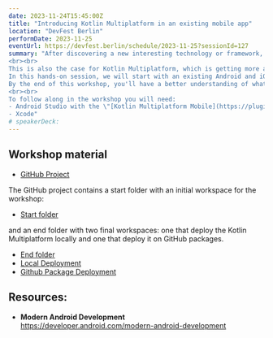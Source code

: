 ```yaml
---
date: 2023-11-24T15:45:00Z
title: "Introducing Kotlin Multiplatform in an existing mobile app"
location: "DevFest Berlin"
performDate: 2023-11-25
eventUrl: https://devfest.berlin/schedule/2023-11-25?sessionId=127
summary: "After discovering a new interesting technology or framework, you will probably start asking yourself how to integrate it into an existing project. That's because, the possibility of starting with a blank canvas is rare (not impossible, but rare).
<br><br>
This is also the case for Kotlin Multiplatform, which is getting more and more hype every day. And now, that the technology has become stable, it's the perfect time to start using it!
In this hands-on session, we will start with an existing Android and iOS application that \"lives\" in separate repositories, we will extract the business logic from the Android app and share it between the two apps with a Kotlin Multiplatform library. We will also cover how to distribute the library to the existing applications.
By the end of this workshop, you'll have a better understanding of what is needed to start using Kotlin Multiplatform in your existing projects.
<br><br>
To follow along in the workshop you will need:
- Android Studio with the \"[Kotlin Multiplatform Mobile](https://plugins.jetbrains.com/plugin/14936-kotlin-multiplatform-mobile)\" plugin
- Xcode"
# speakerDeck: 
---
```


## Workshop material

- [GitHub Project](https://github.com/prof18/kmp-existing-project-workshop)

The GitHub project contains a start folder with an initial workspace for the workshop:

- [Start folder](https://github.com/prof18/kmp-existing-project-workshop/tree/main/start)

and an end folder with two final workspaces: one that deploy the Kotlin Multiplatform locally and one that deploy it on GitHub packages.

- [End folder](https://github.com/prof18/kmp-existing-project-workshop/tree/main/end)
- [Local Deployment](https://github.com/prof18/kmp-existing-project-workshop/tree/main/end/local-spm)
- [Github Package Deployment](https://github.com/prof18/kmp-existing-project-workshop/tree/main/end/kmmbridge)

## Resources: 

- **Modern Android Development**\
    https://developer.android.com/modern-android-development